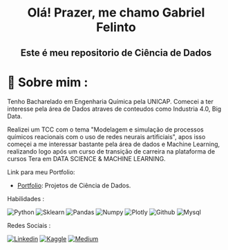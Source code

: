  <h1 align="center">Olá! Prazer, me chamo Gabriel Felinto </h1>
 <h2 align="center">Este é meu repositorio de Ciência de Dados </h2>
 
# 💬 Sobre mim :
Tenho Bacharelado em Engenharia Química pela UNICAP. Comecei a ter interesse pela área de Dados atraves de conteudos como Industria 4.0, Big Data.

Realizei um TCC com o tema "Modelagem e simulação de processos químicos reacionais com o uso de redes neurais artificiais", apos isso começei a me interessar bastante pela área de dados e Machine Learning, realizando logo após um curso de transição de carreira na plataforma de cursos Tera em DATA SCIENCE & MACHINE LEARNING.


Link para meu Portfolio:
- [Portfolio](https://github.com/Felintox/Portfolio): Projetos de Ciência de Dados.

Habilidades :

![Python](https://img.shields.io/badge/Python-FFD43B?style=for-the-badge&logo=python&logoColor=blue)
![Sklearn](https://img.shields.io/badge/scikit_learn-F7931E?style=for-the-badge&logo=scikit-learn&logoColor=white)
![Pandas](https://img.shields.io/badge/Pandas-2C2D72?style=for-the-badge&logo=pandas&logoColor=white)
![Numpy](https://img.shields.io/badge/Numpy-777BB4?style=for-the-badge&logo=numpy&logoColor=white)
![Plotly](https://img.shields.io/badge/Plotly-239120?style=for-the-badge&logo=plotly&logoColor=white)
![Github](https://img.shields.io/badge/GIT-E44C30?style=for-the-badge&logo=git&logoColor=white)
![Mysql](https://img.shields.io/badge/MySQL-005C84?style=for-the-badge&logo=mysql&logoColor=white)

Redes Sociais :

[![Linkedin](https://img.shields.io/badge/LinkedIn-0077B5?style=for-the-badge&logo=linkedin&logoColor=white)](https://www.linkedin.com/in/gabrielfelinto/)
[![Kaggle](https://img.shields.io/badge/Kaggle-20BEFF?style=for-the-badge&logo=Kaggle&logoColor=white)](https://www.kaggle.com/gabrielfelinto)
[![Medium](https://img.shields.io/badge/Medium-12100E?style=for-the-badge&logo=medium&logoColor=white)](https://medium.com/@gabrielfelinto2020)
